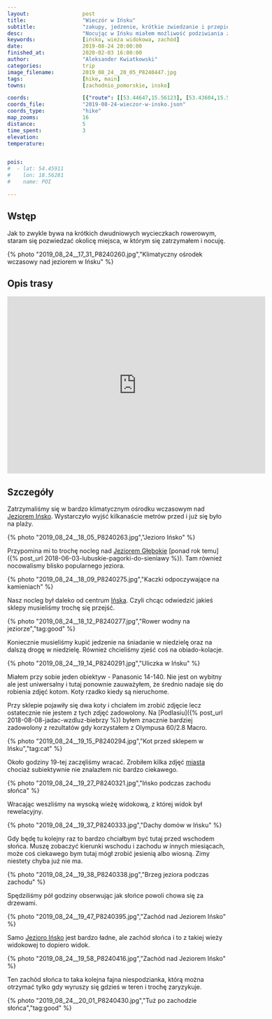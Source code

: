 ```yaml
---
layout:                 post
title:                  "Wieczór w Ińsku"
subtitle:               "zakupy, jedzenie, krótkie zwiedzanie i przepiękny zachód słońca z wieży widokowej"
desc:                   "Nocując w Ińsku miałem możliwość podziwiania zachodu słońca z wieży widokowej."
keywords:               [ińsko, wieża widokowa, zachód]
date:                   2019-08-24 20:00:00
finished_at:            2020-02-03 16:00:00
author:                 "Aleksander Kwiatkowski"
categories:             trip
image_filename:         2019_08_24__20_05_P8240447.jpg
tags:                   [hike, main]
towns:                  [zachodnio_pomorskie, insko]

coords:                 [{"route": [[53.44647,15.56123], [53.43604,15.54973]], "type": "hike"}]
coords_file:            "2019-08-24-wieczor-w-insko.json"
coords_type:            "hike"
map_zooms:              16
distance:               5
time_spent:             3
elevation:              
temperature:            


pois:
#  - lat: 54.45911
#    lon: 18.56281
#    name: POI

---
```


[wiki-jezioro-insko]: https://pl.wikipedia.org/wiki/I%C5%84sko_(jezioro)
[wiki-jezioro-glebokie]: https://pl.wikipedia.org/wiki/Jezioro_G%C5%82%C4%99bokie_(Pojezierze_Lubuskie)
[wiki-insko]: https://pl.wikipedia.org/wiki/I%C5%84sko


## Wstęp

Jak to zwykle bywa na krótkich dwudniowych wycieczkach rowerowym, staram
się pozwiedzać okolicę miejsca, w którym się zatrzymałem i nocuję.

{% photo "2019_08_24__17_31_P8240260.jpg","Klimatyczny ośrodek wczasowy nad jeziorem w Ińsku" %}

## Opis trasy

<iframe height='405' width='590' frameborder='0' allowtransparency='true' scrolling='no' src='https://www.strava.com/activities/2652907925/embed/251cc0851d5f6d5cf5856d34d4a3fe486d158525'></iframe>

## Szczegóły

Zatrzymaliśmy się w bardzo klimatycznym ośrodku wczasowym nad
[Jeziorem Ińsko][wiki-jezioro-insko]. Wystarczyło wyjść
kilkanaście metrów przed i już się było na plaży.

{% photo "2019_08_24__18_05_P8240263.jpg","Jezioro Ińsko" %}

Przypomina mi to trochę nocleg nad [Jeziorem Głębokie][wiki-jezioro-glebokie]
[ponad rok temu]({% post_url 2018-06-03-lubuskie-pagorki-do-sieniawy %}).
Tam również nocowalismy blisko popularnego jeziora.

{% photo "2019_08_24__18_09_P8240275.jpg","Kaczki odpoczywające na kamieniach" %}

Nasz nocleg był daleko od centrum [Ińska][wiki-insko].
Czyli chcąc odwiedzić jakieś sklepy musieliśmy trochę się przejść.

{% photo "2019_08_24__18_12_P8240277.jpg","Rower wodny na jeziorze","tag:good" %}

Koniecznie musieliśmy kupić jedzenie na śniadanie w niedzielę oraz na dalszą drogę
w niedzielę. Również chcieliśmy zjeść coś na obiado-kolacje.

{% photo "2019_08_24__19_14_P8240291.jpg","Uliczka w Ińsku" %}

Miałem przy sobie jeden obiektyw - Panasonic 14-140. Nie jest on wybitny ale jest uniwersalny
i tutaj ponownie zauważyłem, że średnio nadaje się do robienia zdjęć kotom.
Koty rzadko kiedy są nieruchome.

Przy sklepie pojawiły się dwa koty i chciałem im zrobić zdjęcie lecz ostatecznie nie
jestem z tych zdjęć zadowolony. Na [Podlasiu]({% post_url 2018-08-08-jadac-wzdluz-biebrzy %})
byłem znacznie bardziej zadowolony z rezultatów gdy korzystałem z
Olympusa 60/2.8 Macro.

{% photo "2019_08_24__19_15_P8240294.jpg","Kot przed sklepem w Ińsku","tag:cat" %}

Około godziny 19-tej zaczęliśmy wracać. Zrobiłem kilka zdjęć [miasta][wiki-insko]
chociaż subiektywnie nie znalazłem nic bardzo ciekawego.

{% photo "2019_08_24__19_27_P8240321.jpg","Ińsko podczas zachodu słońca" %}

Wracając weszliśmy na wysoką wieżę widokową, z której widok był rewelacyjny.

{% photo "2019_08_24__19_37_P8240333.jpg","Dachy domów w Ińsku" %}

Gdy będę tu kolejny raz to bardzo chciałbym być tutaj przed wschodem słońca.
Muszę zobaczyć kierunki wschodu i zachodu w innych miesiącach, może coś
ciekawego bym tutaj mógł zrobić jesienią albo wiosną. Zimy niestety chyba już nie ma.

{% photo "2019_08_24__19_38_P8240338.jpg","Brzeg jeziora podczas zachodu" %}

Spędziliśmy pół godziny obserwując jak słońce powoli chowa się za
drzewami.

{% photo "2019_08_24__19_47_P8240395.jpg","Zachód nad Jeziorem Ińsko" %}

Samo [Jezioro Ińsko][wiki-jezioro-insko] jest bardzo ładne, ale zachód słońca
i to z takiej wieży widokowej to dopiero widok.

{% photo "2019_08_24__19_58_P8240416.jpg","Zachód nad Jeziorem Ińsko" %}

Ten zachód słońca to taka kolejna fajna niespodzianka,
którą można otrzymać tylko gdy wyruszy się gdzieś w teren i trochę
zaryzykuje.

{% photo "2019_08_24__20_01_P8240430.jpg","Tuż po zachodzie słońca","tag:good" %}
